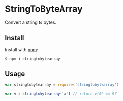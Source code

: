 # StringToByteArray

Convert a string to bytes.

## Install

Install with [npm](https://www.npmjs.com/):

```sh
$ npm i stringtobytearray
```

## Usage

```js
var stringtobytearray = require('stringtobytearray')

var v = stringtobytearray('a') // return v[0] == 97

```

